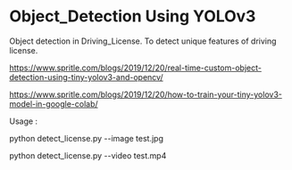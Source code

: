# Object_Detection Using YOLOv3

Object detection in Driving_License. To detect unique features of driving license.


https://www.spritle.com/blogs/2019/12/20/real-time-custom-object-detection-using-tiny-yolov3-and-opencv/

https://www.spritle.com/blogs/2019/12/20/how-to-train-your-tiny-yolov3-model-in-google-colab/

Usage :

python detect_license.py --image test.jpg

python detect_license.py --video test.mp4
